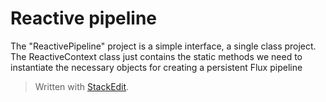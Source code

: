 # Reactive pipeline

The "ReactivePipeline" project is a simple interface, a single class project.
The ReactiveContext class just contains the static methods we need to instantiate the necessary objects for creating a persistent Flux pipeline


> Written with [StackEdit](https://stackedit.io/).
<!--stackedit_data:
eyJoaXN0b3J5IjpbNDU2OTk4MTBdfQ==
-->